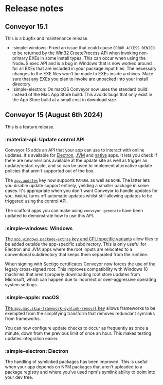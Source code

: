 # Release notes

## Conveyor 15.1

This is a bugfix and maintenance release.

* :simple-windows: Fixed an issue that could cause `ERROR_ACCESS_DENIED` to be returned by the Win32 CreateProcess API when invoking non-primary EXEs in some install types. This can occur when using the NodeJS exec API and is a bug in Windows that is now worked around for all EXEs that are included in your package input files. The necessary changes to the EXE files won't be made to EXEs inside archives. Make sure that any EXEs you plan to invoke are unpacked into your install directory.
* :simple-electron: On macOS Conveyor now uses the standard build instead of the Mac App Store build. This avoids bugs that only exist in the App Store build at a small cost in download size.

## Conveyor 15 (August 6th 2024)

This is a feature release.

### :material-api: Update control API

Conveyor 15 adds an API that your app can use to interact with online updates. It's available for [Electron](control-api-electron.md),
[JVM](control-api-jvm.md) and [native](control-api-native.md) apps. It lets you check if there are new versions available at the update site
as well as trigger an update/restart cycle, and so can be used to implement alternative update policies that aren't supported out of the
box.

The [`app.updates`](configs/update-modes.md) key now supports `MANUAL` as well as `NONE`. The latter lets you disable update support 
entirely, yielding a smaller package in some cases. It's appropriate when you don't want Conveyor to handle updates for you. `MANUAL`
turns off automatic updates whilst still allowing updates to be triggered using the control API.

The scaffold apps you can make using `conveyor generate` have been updated to demonstrate how to use this API. 

### :simple-windows: Windows

[The `app.windows.package-extras` key and CPU specific variants](configs/windows.md#appwindowsamd64aarch64package-extras) allow files to be added outside the app-specific subdirectory. 
This is only useful for Electron and JVM apps where the root inputs are relocated to a conventional subdirectory that keeps them separated 
from the runtime.

When signing with Sectigo certificates Conveyor now forces the use of the legacy cross-signed root. This improves compatibility with Windows
10 machines that aren't properly downloading root store updates from Microsoft, which can happen due to incorrect or over-aggressive operating
system settings.

### :simple-apple: macOS

[The `app.mac.skip-framework-symlink-removal` key](configs/mac.md) allows frameworks to be exempted from the simplifying transform that removes 
redundant symlinks from frameworks.

You can now configure update checks to occur as frequently as once a minute, down from the previous limit of once an hour. This makes
testing updates integration easier.

### :simple-electron: Electron

The handling of symlinked packages has been improved. This is useful when your app depends on NPM packages that aren't uploaded to a package
registry and where you've used npm's symlink ability to point into your dev tree.
